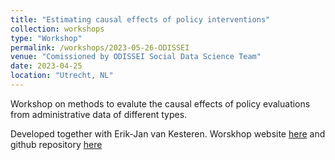 ```yaml
---
title: "Estimating causal effects of policy interventions"
collection: workshops
type: "Workshop"
permalink: /workshops/2023-05-26-ODISSEI
venue: "Comissioned by ODISSEI Social Data Science Team"
date: 2023-04-25
location: "Utrecht, NL"
---
```


Workshop on methods to evalute the causal effects of policy evaluations from administrative data of different types. 

Developed together with Erik-Jan van Kesteren. Worskhop website [here](causalpolicy.nl) and github repository [here](https://github.com/sodascience/workshop_causal_impact_assessment)
